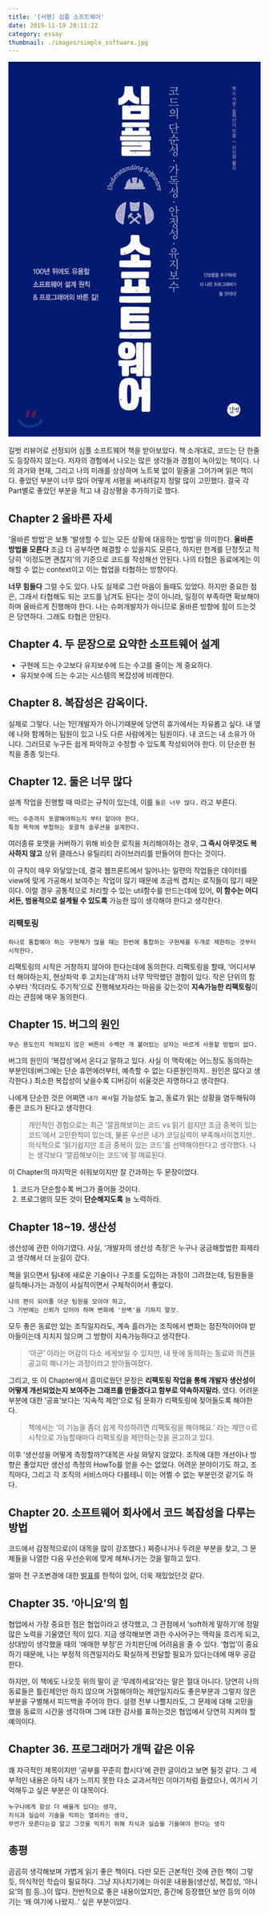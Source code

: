 ```yaml
---
title: '[서평] 심플 소프트웨어'
date: 2019-11-19 20:11:22
category: essay
thumbnail: ./images/simple_software.jpg
---
```


![image-thumbnail](./images/simple_software.jpg)

길벗 리뷰어로 선정되어 심플 소프트웨어 책을 받아보았다. 책 소개대로, 코드는 단 한줄도 등장하지 않는다. 저자의 경험에서 나오는 많은 생각들과 경험이 녹아있는 책이다. 나의 과거와 현재, 그리고 나의 미래를 상상하며 노트북 없이 밑줄을 그어가며 읽은 책이다. 
좋았던 부분이 너무 많아 어떻게 서평을 써내려갈지 정말 많이 고민했다. 결국 각 Part별로 좋았던 부분을 적고 내 감상평을 추가하기로 했다. 

## Chapter 2 올바른 자세
'올바른 방법'은 보통 '발생할 수 있는 모든 상황에 대응하는 방법'을 의미한다.
**올바른 방법을 모른다**
조금 더 공부하면 해결할 수 있을지도 모른다, 하지만 한계를 단정짓고 적당히 '이정도면 괜찮지'의 기준으로 코드를 작성해선 안된다. 나의 타협은 동료에게는 이해할 수 없는 context이고 이는 협업을 타협하는 방향이다. 

**너무 힘들다**
그럴 수도 있다. 나도 실제로 그런 마음이 들때도 있었다. 하지만 중요한 점은, 그래서 타협해도 되는 코드를 남겨도 된다는 것이 아니라, 일정이 부족하면 확보해야하며 올바르게 진행해야 한다. 나는 슈퍼개발자가 아니므로 올바른 방향에 힘이 드는것은 당연하다. 그래도 타협은 안된다.

## Chapter 4. 두 문장으로 요약한 소프트웨어 설계
* 구현에 드는 수고보다 유지보수에 드는 수고를 줄이는 게 중요하다.
* 유지보수에 드는 수고는 시스템의 복잡성에 비례한다.

## Chapter 8. 복잡성은 감옥이다.
실제로 그렇다. 나는 1인개발자가 아니기때문에 당연히 휴가에서는 자유롭고 싶다. 내 옆에 나와 함께하는 팀원이 있고 나도 다른 사람에게는 팀원이다. 내 코드는 내 소유가 아니다. 그러므로 누구든 쉽게 파악하고 수정할 수 있도록 작성되어야 한다. 이 단순한 원칙을 종종 잊는다.

## Chapter 12. 둘은 너무 많다 
설계 작업을 진행할 때 따르는 규칙이 있는데, 이를 `둘은 너무 많다.` 라고 부른다. 
```
어느 수준까지 포괄해야하는지 부터 알아야 한다. 
특정 목적에 부합하는 포괄적 솔루션을 설계한다.
```
여러종류 포맷을 커버하기 위해 비슷한 로직을 처리해야하는 경우, **그 즉시 아무것도 복사하지 않고** 상위 클래스나 유틸리티 라이브러리를 만들어야 한다는 것이다. 

이 규칙이 매우 와닿았는데, 결국 웹프론트에서 일어나는 일련의 작업들은 데이터를 view에 맞게 가공해서 보여주는 작업이 많기 때문에 조금씩 겹치는 로직들이 많기 때문이다. 
이럴 경우 공통적으로 처리할 수 있는 util함수를 만드는데에 있어, **이 함수는 어디서든, 범용적으로 설계될 수 있도록** 가능한 많이 생각해야 한다고 생각한다. 

### 리팩토링 
```
하나로 통합해야 하는 구현체가 많을 때는 한번에 통합하는 구현체를 두개로 제한하는 것부터 시작한다. 
```
리팩토링의 시작은 거창하지 않아야 한다는데에 동의한다. 리팩토링을 할때, ‘어디서부터 해야하는지, 현상파악 후 고치는데’까지 너무 막막했던 경험이 있다. 작은  단위의 함수부터 ‘작더라도 주기적’으로 진행해보자라는 마음을 갖는것이 **지속가능한 리팩토링**이라는 관점에 매우 동의한다. 

## Chapter 15. 버그의 원인
``` 
무슨 용도인지 적혀있지 않은 버튼이 수백만 개 붙어있는 상자는 바르게 사용할 방법이 없다.
```
버그의 원인이 ‘복잡성’에서 온다고 말하고 있다. 사실 이 맥락에는 어느정도 동의하는 부분인데(버그에는 단순 휴먼에러부터, 예측할 수 없는 다른원인까지.. 원인은 많다고 생각한다.) 최소한 복잡성이 낮을수록 디버깅이 쉬울것은 자명하다고 생각한다. 

나에게 단순한 것은 어쩌면 `내가 짜서`일 가능성도 높고, 동료가 읽는 상황을 염두해둬야 좋은 코드가 된다고 생각한다. 
> 개인적인 경험으로는 최근 ‘깔끔해보이는 코드 vs 읽기 쉽지만 조금 중복이 있는코드’에서 고민한적이 있는데, 물론 우선은 내가 코딩실력이 부족해서이겠지만.. 의식적으로 ‘읽기쉽지만 조금 중복이 있는 코드’를 선택해야한다고 생각했다. 
> 나는 생각보다 ‘깔끔해보이는 코드’에 잘 매료된다. 

이 Chapter의 마지막은 쉬워보이지만 잘 간과하는 두 문장이었다.
1. 코드가 단순할수록 버그가 줄어들 것이다.
2. 프로그램의 모든 것이 **단순해지도록** 늘 노력하라.

## Chapter 18~19. 생산성
생산성에 관한 이야기였다. 사실,  ‘개발자의 생산성 측정’은 누구나 궁금해할법한 화제라고 생각해서 더 눈길이 갔다. 

책을 읽으면서 팀내에 새로운 기술이나 구조를 도입하는 과정이 그려졌는데, 팀원들을 설득해나가는 과정이 사실적이면서 구체적이어서 좋았다. 
```
나의 편이 되어줄 아군 팀원을 모아야 하고, 
그 기반에는 신뢰가 있어야 하며 변화에 '완벽'을 기하지 말것. 
```
모두 좋은 동료만 있는 조직일지라도, 계속 흘러가는 조직에서 변화는 점진적이어야 받아들이는데 지치지 않으며 그 방향이 지속가능하다고 생각한다. 
> ‘아군’ 이라는 어감이 다소 세게보일 수 있지만, 내 뜻에 동의하는 동료와 의견을 공고히 해나가는 과정이라고 받아들여졌다. 

그리고, 또 이 Chapter에서 흥미로웠던 문장은 **리팩토링 작업을 통해 개발자 생산성이 어떻게 개선되었는지 보여주는 그래프를 만들겠다고 함부로 약속하지말라.** 였다. 
어려운 부분에 대한 ‘공표’보다는 ‘지속적 제안’으로 팀 문화가 리팩토링에 젖어들도록 해야한다. 
> 책에서는 ‘이 기능을 좀더 쉽게 작성하려면 리팩토링을 해야해요.’ 라는 제안ㅇ르 시작으로 가능할때마다 리팩토링을 제안하는것을 권고하고 있다. 

이후 ‘생산성을 어떻게 측정할까?’대목은 사실 와닿지 않았다. 조직에 대한 개선이나 방향은 좋았지만 생산성 측정의 HowTo를 얻을 수는 없었다. 어려운 분야이기도 하고, 조직마다, 그리고 각 조직의 서비스마다 다를테니 이는 어쩔 수 없는 부분인것 같기도 하다.

## Chapter 20. 소프트웨어 회사에서 코드 복잡성을 다루는 방법 
코드에서 감정적으로(이 대목을 많이 강조했다.) 짜증나거나 두려운 부분을 찾고, 그 문제들을 나열한 다음 우선순위에 맞게 헤쳐나가는 것을 말하고 있다. 

얼마 전 구조변경에 대한 [발표](https://speakerdeck.com/soyoung210/heonjibjulge-saejibdao-riaegteu-peurojegteu-gujojojeong)를 한적이 있어, 더욱 재밌었던것 같다. 

## Chapter 35. ‘아니요’의 힘
협업에서 가장 중요한 점은 협업이라고 생각했고, 그 관점에서 ‘soft하게 말하기’에 정말 많은 노력을 기울였던 적이 있다. 지금 생각해보면 과한 수사어구는 맥락을 흐리게 되고, 상대방이 생각했을 때의 ‘애매한 부정’은 가치판단에 어려움을 줄 수 있다. 
‘협업’이 중요하기 때문에, 나는 부정적 의견일지라도 확실하게 전달할 필요가 있다는데에 매우 공감한다. 

하지만, 이 책에도 나오듯 위의 말이 곧 ‘무례하세요’라는 말은 절대 아니다. 
당연히 나의 동료들은 틀린제안만 하지 않으며 거절해야하는 제안일지라도 좋은부분과 그렇지 않은 부분을 구별해서 피드백을 주어야 한다. 설령 전부 나쁠지라도, 그 문제에 대해 고민을 했을 동료의 시간을 생각하며 그에 대한 감사를 표하는것은 협업에서 당연히 지켜야 할 예의이다. 

## Chapter 36. 프로그래머가 개떡 같은 이유 
꽤 자극적인 제목이지만 ‘공부를 꾸준히 합시다’에 관한 글이라고 보면 될것 같다. 그 세부적인 내용은 아직 내가 느끼지 못한 다소 교과서적인 이야기처럼 들렸으나, 여기서 기억해두고 싶은 부분은 이 대목이다.
```
누구나에게 항상 더 배울게 있다는 생각,
지식과 실습이 기술을 익히는 열쇠라는 생각, 
무언가 모른다는걸 알고 그것을 익히기 위해 지식과 실습을 기울여야 한다는 생각
```

## 총평
곰곰히 생각해보며 가볍게 읽기 좋은 책이다. 다만 모든 근본적인 것에 관한 책이 그렇듯, 의식적인 학습이 필요하다. 
그냥 지나치기에는 아쉬운 내용들(생산성, 복잡성, ‘아니요’의 힘 등..)이 많다. 
전반적으로 좋은 내용이었지만, 중간에 등장했던 보안 등의 이야기는 ‘왜 여기에 나왔지..’
싶은 부분이었다.
